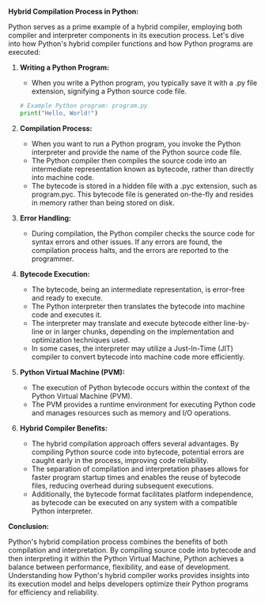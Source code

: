 **Hybrid Compilation Process in Python:**

Python serves as a prime example of a hybrid compiler, employing both compiler and interpreter components in its execution process. Let's dive into how Python's hybrid compiler functions and how Python programs are executed:

1. **Writing a Python Program:**
   - When you write a Python program, you typically save it with a .py file extension, signifying a Python source code file.

   ```python
   # Example Python program: program.py
   print("Hello, World!")
   ```

2. **Compilation Process:**
   - When you want to run a Python program, you invoke the Python interpreter and provide the name of the Python source code file.
   - The Python compiler then compiles the source code into an intermediate representation known as bytecode, rather than directly into machine code.
   - The bytecode is stored in a hidden file with a .pyc extension, such as program.pyc. This bytecode file is generated on-the-fly and resides in memory rather than being stored on disk.

3. **Error Handling:**
   - During compilation, the Python compiler checks the source code for syntax errors and other issues. If any errors are found, the compilation process halts, and the errors are reported to the programmer.

4. **Bytecode Execution:**
   - The bytecode, being an intermediate representation, is error-free and ready to execute.
   - The Python interpreter then translates the bytecode into machine code and executes it.
   - The interpreter may translate and execute bytecode either line-by-line or in larger chunks, depending on the implementation and optimization techniques used.
   - In some cases, the interpreter may utilize a Just-In-Time (JIT) compiler to convert bytecode into machine code more efficiently.

5. **Python Virtual Machine (PVM):**
   - The execution of Python bytecode occurs within the context of the Python Virtual Machine (PVM).
   - The PVM provides a runtime environment for executing Python code and manages resources such as memory and I/O operations.

6. **Hybrid Compiler Benefits:**
   - The hybrid compilation approach offers several advantages. By compiling Python source code into bytecode, potential errors are caught early in the process, improving code reliability.
   - The separation of compilation and interpretation phases allows for faster program startup times and enables the reuse of bytecode files, reducing overhead during subsequent executions.
   - Additionally, the bytecode format facilitates platform independence, as bytecode can be executed on any system with a compatible Python interpreter.

**Conclusion:**

Python's hybrid compilation process combines the benefits of both compilation and interpretation. By compiling source code into bytecode and then interpreting it within the Python Virtual Machine, Python achieves a balance between performance, flexibility, and ease of development. Understanding how Python's hybrid compiler works provides insights into its execution model and helps developers optimize their Python programs for efficiency and reliability.
